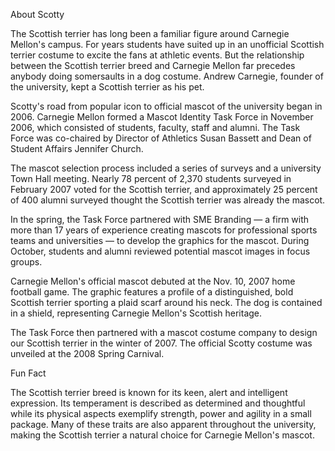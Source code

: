 About Scotty

The Scottish terrier has long been a familiar figure around Carnegie Mellon's campus. For years students have suited up in an unofficial Scottish terrier costume to excite the fans at athletic events. But the relationship between the Scottish terrier breed and Carnegie Mellon far precedes anybody doing somersaults in a dog costume. Andrew Carnegie, founder of the university, kept a Scottish terrier as his pet.

Scotty's road from popular icon to official mascot of the university began in 2006. Carnegie Mellon formed a Mascot Identity Task Force in November 2006, which consisted of students, faculty, staff and alumni. The Task Force was co-chaired by Director of Athletics Susan Bassett and Dean of Student Affairs Jennifer Church.

The mascot selection process included a series of surveys and a university Town Hall meeting. Nearly 78 percent of 2,370 students surveyed in February 2007 voted for the Scottish terrier, and approximately 25 percent of 400 alumni surveyed thought the Scottish terrier was already the mascot.

In the spring, the Task Force partnered with SME Branding — a firm with more than 17 years of experience creating mascots for professional sports teams and universities — to develop the graphics for the mascot. During October, students and alumni reviewed potential mascot images in focus groups.

Carnegie Mellon's official mascot debuted at the Nov. 10, 2007 home football game. The graphic features a profile of a distinguished, bold Scottish terrier sporting a plaid scarf around his neck. The dog is contained in a shield, representing Carnegie Mellon's Scottish heritage.

The Task Force then partnered with a mascot costume company to design our Scottish terrier in the winter of 2007. The official Scotty costume was unveiled at the 2008 Spring Carnival.


Fun Fact

The Scottish terrier breed is known for its keen, alert and intelligent expression. Its temperament is described as determined and thoughtful while its physical aspects exemplify strength, power and agility in a small package. Many of these traits are also apparent throughout the university, making the Scottish terrier a natural choice for Carnegie Mellon's mascot.